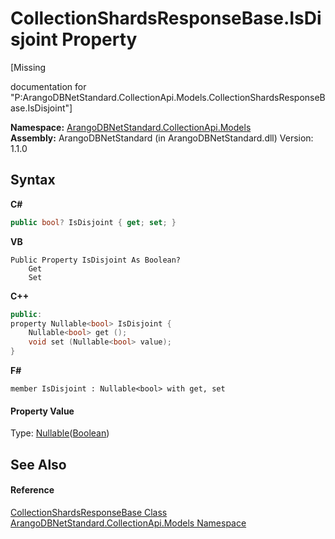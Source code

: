 # CollectionShardsResponseBase.IsDisjoint Property 
 

\[Missing <summary> documentation for "P:ArangoDBNetStandard.CollectionApi.Models.CollectionShardsResponseBase.IsDisjoint"\]

**Namespace:**&nbsp;<a href="eddef630-2e74-9b99-ee5b-91305adea48b">ArangoDBNetStandard.CollectionApi.Models</a><br />**Assembly:**&nbsp;ArangoDBNetStandard (in ArangoDBNetStandard.dll) Version: 1.1.0

## Syntax

**C#**<br />
``` C#
public bool? IsDisjoint { get; set; }
```

**VB**<br />
``` VB
Public Property IsDisjoint As Boolean?
	Get
	Set
```

**C++**<br />
``` C++
public:
property Nullable<bool> IsDisjoint {
	Nullable<bool> get ();
	void set (Nullable<bool> value);
}
```

**F#**<br />
``` F#
member IsDisjoint : Nullable<bool> with get, set

```


#### Property Value
Type: <a href="https://docs.microsoft.com/dotnet/api/system.nullable-1" target="_blank" rel="noopener noreferrer">Nullable</a>(<a href="https://docs.microsoft.com/dotnet/api/system.boolean" target="_blank" rel="noopener noreferrer">Boolean</a>)

## See Also


#### Reference
<a href="b2c3dda6-0651-61aa-9cae-3c9272646073">CollectionShardsResponseBase Class</a><br /><a href="eddef630-2e74-9b99-ee5b-91305adea48b">ArangoDBNetStandard.CollectionApi.Models Namespace</a><br />